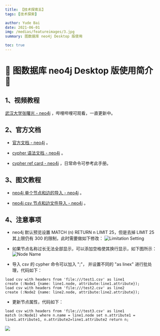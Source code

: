 ```yaml
---
title: 【技术探索五】
tags: [技术探索]

author: Yude Bai
date: 2021-06-01
img: /medias/featureimages/3.jpg
summary: 图数据库 neo4j Desktop 版使用

toc: true
---
```



# :whale: 图数据库 neo4j Desktop 版使用简介 :whale:

## 1、视频教程
[武汉大学张曙光 - neo4j](https://space.bilibili.com/409991169/video) ，哔哩哔哩可观看，一直更新中。


## 2、官方文档
- [官方文档 - neo4j](https://neo4j.com/docs/) 。

- [cypher 语法文档 - neo4j](https://neo4j.com/docs/pdf/neo4j-cypher-manual-4.2.pdf) 。

- [cypher ref card - neo4j](https://neo4j.com/docs/pdf/cypher-refcard-4.2.pdf) ，日常命令可参考此手册。


## 3、图文教程
- [neo4j 单个节点和边的导入 - neo4j](https://zhuanlan.zhihu.com/p/88745411) 。

- [neo4j csv 节点和边文件导入 - neo4j](https://www.cnblogs.com/bluetree2/p/10446522.html?utm_source=tuicool) 。


## 4、注意事项
- neo4j 默认预览设置 MATCH (n) RETURN n LIMIT 25，但是去掉 LIMIT 25 其上限仍有 300 的限制，此时需要做如下修改：
![Limitation Setting](https://img-blog.csdnimg.cn/20210601115353575.png?x-oss-process=image/watermark,type_ZmFuZ3poZW5naGVpdGk,shadow_10,text_aHR0cHM6Ly9ibG9nLmNzZG4ubmV0L3ppbW9zYW5ndGlhbg==,size_16,color_FFFFFF,t_70
)

- 如果节点名称过长无法全部显示，可以添加空格使其换行显示，如下图所示：
![Node Name](https://img-blog.csdnimg.cn/20210601115611780.png)

- 导入 csv 的 cypher 命令可以加入 ";"， 并设置不同的 "as linex" 进行批处理，代码如下：
```
load csv with headers from 'file:///test1.csv' as line1
create (:Node1 {name: line1.node, attribute:line1.attribute});
load csv with headers from 'file:///test2.csv' as line2
create (:Node2 {name: line2.node, attribute:line2.attribute});
```

- 更新节点属性，代码如下：
```
load csv with headers from 'file:///test3.csv' as line1
match (n:Node1) where n.name = line1.node set n.attribute1 = line1.attribute1, n.attribute2=line1.attribute2 return n;
```


![](https://img-blog.csdnimg.cn/20210601115930711.png)


